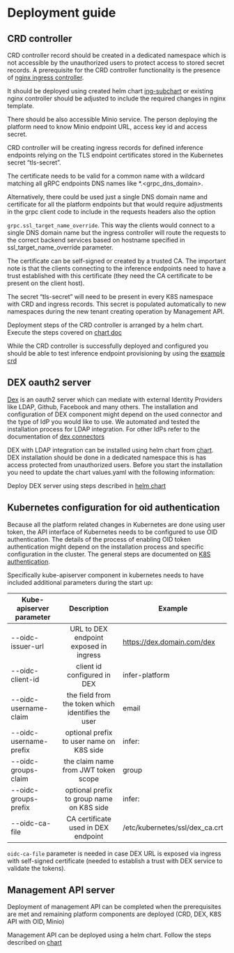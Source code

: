 # Deployment guide 

## CRD controller

CRD controller record should be created in a dedicated namespace which is not accessible by the unauthorized users to 
protect access to stored secret records.
A prerequisite for the CRD controller functionality is the presence of [nginx ingress controller](https://github.com/kubernetes/ingress-nginx).
 
It should be deployed using created helm chart [ing-subchart](../helm-deployment/ing-subchart) or existing nginx controller 
should be adjusted to include the required changes in nginx template. 

There should be also accessible Minio service. The person deploying the platform need to know Minio endpoint URL,
access key id and access secret.

CRD controller will be creating ingress records for defined inference endpoints relying on the TLS endpoint certificates 
stored in the Kubernetes secret “tls-secret”.

The certificate needs to be valid for a common name with a wildcard matching all gRPC endpoints DNS names 
like *.<grpc_dns_domain>. 

Alternatively, there could be used just a single DNS domain name and certificate for all the platform endpoints but that
would require adjustments in the grpc client code to include in the requests headers also the option 

`grpc.ssl_target_name_override`. This way the clients would connect to a single DNS domain name but the ingress
controller will route the requests to the correct backend services based on hostname specified in ssl_target_name_override
parameter.

The certificate can be self-signed or created by a trusted CA. 
The important note is that the clients connecting to the inference endpoints need to have a trust established with this 
certificate (they need the CA certificate to be present on the client host).

The secret  “tls-secret” will need to be present in every K8S namespace with CRD and ingress records. 
This secret is populated automatically to new namespaces during the new tenant creating operation by Management API.
 
Deployment steps of the CRD controller is arranged by a helm chart. Execute the steps covered on 
[chart doc](../helm-deployment/crd-subchart)  

While the CRD controller is successfully deployed and configured you should be able to test inference endpoint
provisioning by using the [example crd](../examples/crd/example-inference-endpoint.yaml)

## DEX oauth2 server

[Dex](https://github.com/dexidp/dex) is an oauth2 server which can mediate with external Identity Providers 
like LDAP, Github, Facebook and many others.
The installation and configuration of DEX component might depend on the used connector and the type of IdP you would like to use.
We automated and tested the installation process for LDAP integration. For other IdPs refer to the documentation of 
[dex connectors](https://github.com/dexidp/dex/tree/master/connector)  

DEX with LDAP integration can be installed using helm chart from [chart](../helm-deployment/dex-subchart). 
DEX installation should be done in a dedicated namespace this is has access protected from unauthorized users. 
Before you start the installation you need to update the chart values.yaml with the following information:

Deploy DEX server using steps described in [helm chart](../helm-deployment/dex-subchart)

	
## Kubernetes configuration for oid authentication

Because all the platform related changes in Kubernetes are done using user token, the API interface of Kubernetes needs
to be configured to use OID authentication. The details of the process of enabling OID token authentication might
depend on the installation process and specific configuration in the cluster. 
The general steps are documented on 
[K8S authentication](https://kubernetes.io/docs/reference/access-authn-authz/authentication/#openid-connect-tokens).

Specifically kube-apiserver component in kubernetes needs to have included additional parameters during the start up:


| Kube-apiserver parameter | Description | Example |
| ------------- |:-------------:| ------|
| --oidc-issuer-url | URL to DEX endpoint exposed in ingress | https://dex.domain.com/dex |
| --oidc-client-id | client id configured in DEX | infer-platform |
| --oidc-username-claim | the field from the token which identifies the user | email |
| --oidc-username-prefix | optional prefix to user name on K8S side | infer: |
| --oidc-groups-claim | the claim name from JWT token scope | group |
| --oidc-groups-prefix | optional prefix to group name on K8S side | infer: |
| --oidc-ca-file | CA certificate used in DEX endpoint | /etc/kubernetes/ssl/dex_ca.crt |

`oidc-ca-file` parameter is needed in case DEX URL is exposed via ingress with self-signed certificate 
(needed to establish a trust with DEX service to validate the tokens).

## Management API server

Deployment of management API can be completed when the prerequisites are met and remaining platform components are 
deployed (CRD, DEX, K8S API with OID, Minio)

Management API can be deployed using a helm chart. Follow the steps described on
[chart](../helm-deployment/management-api-subchart)
